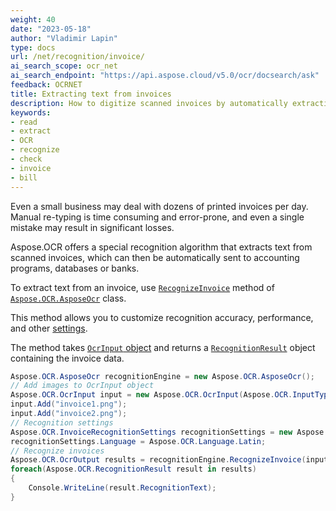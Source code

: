 ```yaml
---
weight: 40
date: "2023-05-18"
author: "Vladimir Lapin"
type: docs
url: /net/recognition/invoice/
ai_search_scope: ocr_net
ai_search_endpoint: "https://api.aspose.cloud/v5.0/ocr/docsearch/ask"
feedback: OCRNET
title: Extracting text from invoices
description: How to digitize scanned invoices by automatically extracting text from them.
keywords:
- read
- extract
- OCR
- recognize
- check
- invoice
- bill
---
```


Even a small business may deal with dozens of printed invoices per day. Manual re-typing is time consuming and error-prone, and even a single mistake may result in significant losses.

Aspose.OCR offers a special recognition algorithm that extracts text from scanned invoices, which can then be automatically sent to accounting programs, databases or banks.

To extract text from an invoice, use [`RecognizeInvoice`](https://reference.aspose.com/ocr/net/aspose.ocr/asposeocr/recognizeinvoice/) method of [`Aspose.OCR.AsposeOcr`](https://reference.aspose.com/ocr/net/aspose.ocr/asposeocr/) class.

This method allows you to customize recognition accuracy, performance, and other [settings](/ocr/net/recognition-settings-invoice/).

The method takes [`OcrInput` object](/ocr/net/ocrinput/) and returns a [`RecognitionResult`](https://reference.aspose.com/ocr/net/aspose.ocr/recognitionresult/) object containing the invoice data.

```csharp
Aspose.OCR.AsposeOcr recognitionEngine = new Aspose.OCR.AsposeOcr();
// Add images to OcrInput object
Aspose.OCR.OcrInput input = new Aspose.OCR.OcrInput(Aspose.OCR.InputType.SingleImage);
input.Add("invoice1.png");
input.Add("invoice2.png");
// Recognition settings
Aspose.OCR.InvoiceRecognitionSettings recognitionSettings = new Aspose.OCR.InvoiceRecognitionSettings();
recognitionSettings.Language = Aspose.OCR.Language.Latin;
// Recognize invoices
Aspose.OCR.OcrOutput results = recognitionEngine.RecognizeInvoice(input, recognitionSettings);
foreach(Aspose.OCR.RecognitionResult result in results)
{
	Console.WriteLine(result.RecognitionText);
}
```
